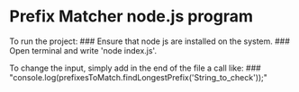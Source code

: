 # Prefix Matcher node.js program

To run the project: 
    ### Ensure that node js are installed on the system.
    ### Open terminal and write 'node index.js'.

To change the input, simply add in the end of the file a call like: 
    ### "console.log(prefixesToMatch.findLongestPrefix('String_to_check'));"

